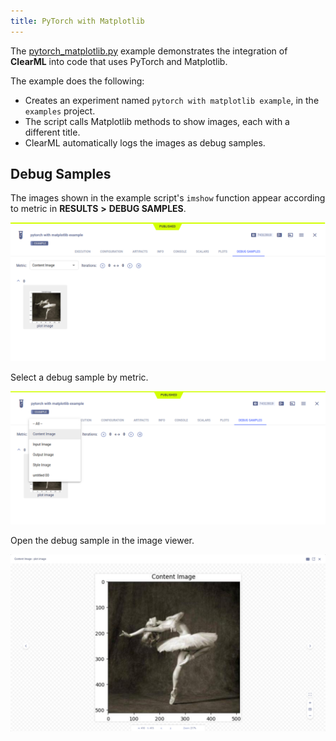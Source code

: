 ```yaml
---
title: PyTorch with Matplotlib
---
```


The [pytorch_matplotlib.py](https://github.com/allegroai/clearml/blob/master/examples/frameworks/pytorch/pytorch_matplotlib.py) 
example demonstrates the integration of **ClearML** into code that uses PyTorch and Matplotlib. 

The example does the following: 
* Creates an experiment named `pytorch with matplotlib example`, in the `examples` project.
* The script calls Matplotlib methods to show images, each with a different title.
* ClearML automatically logs the images as debug samples. 

## Debug Samples

The images shown in the example script's `imshow` function appear according to metric in **RESULTS** **>** **DEBUG SAMPLES**.

![image](../../../img/examples_pytorch_matplotlib_02.png)

Select a debug sample by metric.

![image](../../../img/examples_pytorch_matplotlib_02a.png)

Open the debug sample in the image viewer.

![image](../../../img/examples_pytorch_matplotlib_02b.png)














